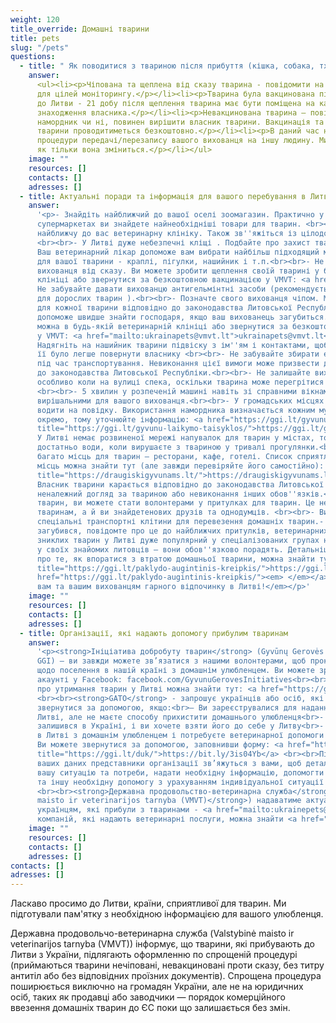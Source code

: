 ```yaml
---
weight: 120
title_override: Домашні тварини
title: pets
slug: "/pets"
questions:
  - title: " Як поводитися з твариною після прибуття (кішка, собака, тхір)"
    answer:
      <ul><li><p>Чіпована та щеплена від сказу тварина - повідомити на <a href="mailto:ukrainapets@vmvt.lt">ukrainapets@vmvt.lt</a>
      для цілей моніторингу.</p></li><li><p>Тварина була вакцинована під час поїздки
      до Литви - 21 добу після щеплення тварина має бути поміщена на карантин за місцем
      знаходження власника.</p></li><li><p>Невакцинована тварина – повідомте. Потрібен
      намордник чи ні, повинен вирішити власник тварини. Вакцинація та чіпування нещепленої
      тварини проводитиметься безкоштовно.</p></li><li><p>В даний час не існує затвердженої
      процедури передачі/перезапису вашого вихованця на іншу людину. Ми оновимо інформацію,
      як тільки вона зміниться.</p></li></ul>
    image: ""
    resources: []
    contacts: []
    adresses: []
  - title: Актуальні поради та інформація для вашого перебування в Литві
    answer:
      '<p>- Знайдіть найближчий до вашої оселі зоомагазин. Практично у всіх продовольчих
      супермаркетах ви знайдете найнеобхідніші товари для тварин. <br><br>- Знайдіть
      найближчу до вас ветеринарну клініку. Також зв''яжіться із цілодобовою клінікою.
      <br><br>- У Литві дуже небезпечні кліщі . Подбайте про захист тварин від них.
      Ваш ветеринарний лікар допоможе вам вибрати найбільш підходящий метод захисту
      для вашої тварини - краплі, пігулки, нашийник і т.п.<br><br>- Не забудьте прищепити
      вихованця від сказу. Ви можете зробити щеплення своїй тварині у будь-якій ветеринарній
      клініці або звернутися за безкоштовною вакцинацією у VMVT: <a href="mailto:ukrainapets@vmvt.lt">ukrainapets@vmvt.lt</a><br><br>-
      Не забувайте давати вихованцю антигельмінтні засоби (рекомендується раз на 3 місяці
      для дорослих тварин ).<br><br>- Позначте свого вихованця чіпом. Маркування є обов''язковим
      для кожної тварини відповідно до законодавства Литовської Республіки. Це також
      допоможе швидше знайти господаря, якщо ваш вихованець загубиться. Чіпувати тварину
      можна в будь-якій ветеринарній клініці або звернутися за безкоштовним маркуванням
      у VMVT: <a href="mailto:ukrainapets@vmvt.lt">ukrainapets@vmvt.lt</a><br><br>-
      Надягніть на нашийник тварини підвіску з ім''ям і контактами, щоб у разі втрати
      її було легше повернути власнику <br><br>- Не забувайте збирати екскременти тварин
      під час транспортування. Невиконання цієї вимоги може призвести до штрафувідповідно
      до законодавства Литовської Республіки.<br><br>- Не залишайте вихованця в машині,
      особливо коли на вулиці спека, оскільки тварина може перегрітися і навіть загинути
      <br><br>- 5 хвилин у розпеченій машині навіть зі справними вікнами можуть бути
      вирішальними для вашого вихованця.<br><br>- У громадських місцях собак необхідно
      водити на повідку. Використання намордника визначається кожним муніципалітетом
      окремо, тому уточнюйте інформацію: <a href="https://ggi.lt/gyvunu-laikymo-taisyklos/"
      title="https://ggi.lt/gyvunu-laikymo-taisyklos/">https://ggi.lt/gyvunu-laikymo-taisyklos/</a><br><br>-
      У Литві немає розвиненої мережі напувалок для тварин у містах, тому завжди майте
      достатньо води, коли вирушаєте з твариною у тривалі прогулянки.<br><br>– У Литві
      багато місць для тварин – ресторани, кафе, готелі. Список сприятливих для тварин
      місць можна знайти тут (але завжди перевіряйте його самостійно): <a href="https://draugiskigyvunams.lt/"
      title="https://draugiskigyvunams.lt/">https://draugiskigyvunams.lt/</a><a href="https://draugiskigyvunams.lt/"><br><br>‍</a>-
      Власник тварини карається відповідно до законодавства Литовської Республіки за
      неналежний догляд за твариною або невиконання інших обов''язків.<br><br>- Любителі
      тварин, ви можете стати волонтерами у притулках для тварин. Це не лише допоможе
      тваринам, а й ви знайдетенових друзів та однодумців. <br><br>- Використовуйте
      спеціальні транспортні клітини для перевезення домашніх тварин.- Якщо ваш вихованець
      загубився, повідомте про це до найближчих притулків, ветеринарних клінік. Пошук
      зниклих тварин у Литві дуже популярний у спеціалізованих групах на Facebook. Запитайте
      у своїх знайомих литовців – вони обов''язково порадять. Детальнішу інформацію
      про те, як впоратися з втратою домашньої тварини, можна знайти тут: <a href="https://ggi.lt/paklydo-augintinis-kreipkis/"
      title="https://ggi.lt/paklydo-augintinis-kreipkis/">https://ggi.lt/paklydo-augintinis-kreipkis/</a><a
      href="https://ggi.lt/paklydo-augintinis-kreipkis/"><em> </em></a><em><br><br>Бажаємо
      вам та вашим вихованцям гарного відпочинку в Литві!</em></p>'
    image: ""
    resources: []
    contacts: []
    adresses: []
  - title: Організації, які надають допомогу прибулим тваринам
    answer:
      '<p><strong>Ініціатива добробуту тварин</strong> (Gyvūnų Gerovės Inciatyvos
      GGI) – ви завжди можете зв’язатися з нашими волонтерами, щоб проконсультуватися
      щодо поселення в нашій країні з домашнім улюбленцем. Ви можете зробити це в нашому
      акаунті у Facebook: facebook.com/GyvunuGerovesInitiatives<br><br>Більше інформації
      про утримання тварин у Литві можна знайти тут: <a href="https://ggi.lt/duk/" title="https://ggi.lt/duk/">https://ggi.lt/duk/</a>
      <br><br>‍<strong>GATO</strong> - запрошує українців або осіб, які їм допомагають,
      звернутися за допомогою, якщо:<br>– Ви зареєструвалися для надання притулку в
      Литві, але не маєте способу прихистити домашнього улюбленця<br>- Ваш вихованець
      залишився в Україні, і ви хочете взяти його до себе у Литву<br>- Ви знаходитеся
      в Литві з домашнім улюбленцем і потребуєте ветеринарної допомоги (безкоштовно)
      Ви можете звернутися за допомогою, заповнивши форму: <a href="https://ggi.lt/duk/"
      title="https://ggi.lt/duk/">https://bit.ly/3is04Yb</a> <br><br>Після отримання
      ваших даних представники організації зв’яжуться з вами, щоб детально з’ясувати
      вашу ситуацію та потреби, надати необхідну інформацію, допомогти знайти матеріально-технічну
      та іншу необхідну допомогу з урахуванням індивідуальної ситуації кожної людини.
      <br><br>‍<strong>Державна продовольство-ветеринарна служба</strong> (<strong>Valstybinė
      maisto ir veterinarijos tarnyba (VMVT)</strong>) надаватиме актуальну інформацію
      українцям, які прибули з тваринами - <a href="mailto:ukrainepets@vmvt.lt">ukrainepets@vmvt.lt<br><br></a>Перелік
      компаній, які надають ветеринарні послуги, можна знайти <a href="https://www.withukraine.lt/help-search?tipas=Veterinarin%C4%97+pagalba">тут</a>.</p>'
    image: ""
    resources: []
    contacts: []
    adresses: []
contacts: []
adresses: []
---
```


Ласкаво просимо до Литви, країни, сприятливої ​​для тварин. Ми підготували пам'ятку з необхідною інформацією для вашого улюбленця.

Державна продовольчо-ветеринарна служба (Valstybinė maisto ir veterinarijos tarnyba (VMVT)) інформує, що тварини, які прибувають до Литви з України, підлягають оформленню по спрощеній процедурі (приймаються тварини нечіповані, невакциновані проти сказу, без титру антитіл або без відповідних проїзних документів). Спрощена процедура поширюється виключно на громадян України, але не на юридичних осіб, таких як продавці або заводчики — порядок комерційного ввезення домашніх тварин до ЄС поки що залишається без змін.
